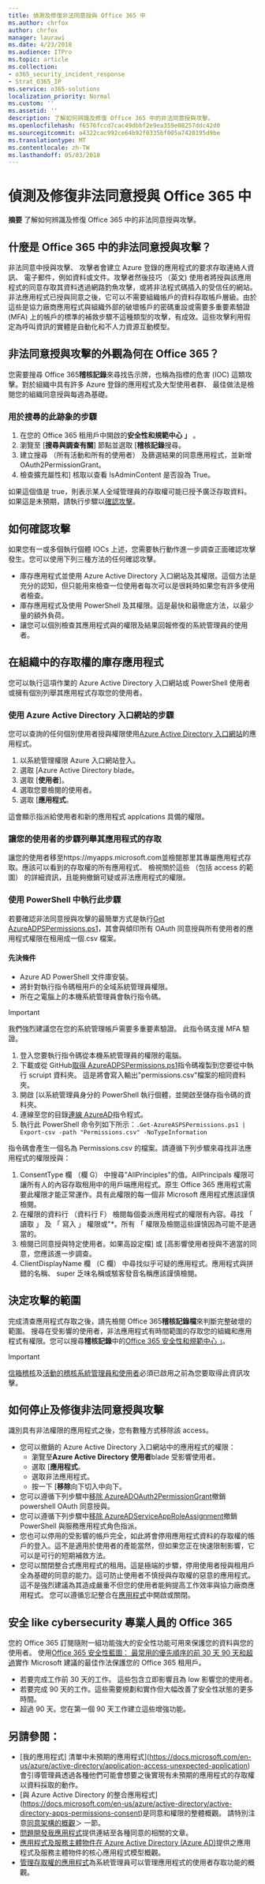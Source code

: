 ```yaml
---
title: 偵測及修復非法同意授與 Office 365 中
ms.author: chrfox
author: chrfox
manager: laurawi
ms.date: 4/23/2018
ms.audience: ITPro
ms.topic: article
ms.collection:
- o365_security_incident_response
- Strat_O365_IP
ms.service: o365-solutions
localization_priority: Normal
ms.custom: ''
ms.assetid: ''
description: 了解如何辨識及修復 Office 365 中的非法同意授與攻擊。
ms.openlocfilehash: f6576fccd7cac49dbbf2e9ea359e08257ddc42d0
ms.sourcegitcommit: a4322cac992ce64b92f0335bf005a7420195d9be
ms.translationtype: MT
ms.contentlocale: zh-TW
ms.lasthandoff: 05/03/2018
---
```

# <a name="detect-and-remediate-illicit-consent-grants-in-office-365"></a>偵測及修復非法同意授與 Office 365 中

**摘要** 了解如何辨識及修復 Office 365 中的非法同意授與攻擊。

## <a name="what-is-the-illicit-consent-grant-attack-in-office-365"></a>什麼是 Office 365 中的非法同意授與攻擊？
非法同意中授與攻擊、 攻擊者會建立 Azure 登錄的應用程式的要求存取連絡人資訊、 電子郵件，例如資料或文件。攻擊者然後技巧 （英文) 使用者將授與該應用程式的同意存取其資料透過網路釣魚攻擊，或將非法程式碼插入的受信任的網站。非法應用程式已授與同意之後，它可以不需要組織帳戶的資料存取帳戶層級。由於這些是協力廠商應用程式與組織外部的破壞帳戶的密碼重設或需要多重要素驗證 (MFA) 上的帳戶的標準的補救步驟不這種類型的攻擊，有成效。這些攻擊利用假定為呼叫資訊的實體是自動化和不人力資源互動模型。

## <a name="what-does-an-illicit-consent-grant-attack-look-like-in-office-365"></a>非法同意授與攻擊的外觀為何在 Office 365？
您需要搜尋 Office 365**稽核記錄**來尋找告示牌，也稱為指標的危害 (IOC) 這類攻擊。對於組織中具有許多 Azure 登錄的應用程式及大型使用者群、 最佳做法是檢閱您的組織同意授與每週為基礎。
### <a name="steps-for-finding-signs-of-this-attack"></a>用於搜尋的此跡象的步驟
1. 在您的 Office 365 租用戶中開啟的**安全性和規範中心 」** 。
2. 瀏覽至 [**搜尋與調查有關**] 節點並選取 [**稽核記錄**搜尋。
3. 建立搜尋 （所有活動和所有的使用者） 及篩選結果的同意應用程式，並新增 OAuth2PermissionGrant。
4. 檢查擴充屬性和] 核取以查看 IsAdminContent 是否設為 True。


如果這個值是 true，則表示某人全域管理員的存取權可能已授予廣泛存取資料。如果這是未預期，請執行步驟以[確認攻擊](detect-and-remediate-illicit-consent-grants.md#confirmattack)。

<a name="confirmattack"> </a>
## <a name="how-to-confirm-an-attack"></a>如何確認攻擊
如果您有一或多個執行個體 IOCs 上述，您需要執行動作進一步調查正面確認攻擊發生。您可以使用下列三種方法的任何確認攻擊。
- 庫存應用程式並使用 Azure Active Directory 入口網站及其權限。這個方法是充分的認知，但只能用來檢查一位使用者每次可以是很耗時如果您有許多使用者檢查。
- 庫存應用程式及使用 PowerShell 及其權限。這是最快和最徹底方法，以最少量的額外負荷。
- 讓您可以個別檢查其應用程式與的權限及結果回報修復的系統管理員的使用者。

## <a name="inventory-apps-with-access-in-your-organization"></a>在組織中的存取權的庫存應用程式
您可以執行這項作業的 Azure Active Directory 入口網站或 PowerShell 使用者或擁有個別列舉其應用程式存取您的使用者。

### <a name="steps-for-using-the-azure-active-directory-portal"></a>使用 Azure Active Directory 入口網站的步驟
您可以查詢的任何個別使用者授與權限使用[Azure Active Directory 入口網站](https://portal.azure.com/)的應用程式。 
1. 以系統管理權限 Azure 入口網站登入。
2. 選取 [Azure Active Directory blade。
3. 選取 [**使用者**]。
4. 選取您要檢閱的使用者。
5. 選取 [**應用程式**。

這會顯示指派給使用者和新的應用程式 applcations 具備的權限。

### <a name="steps-for-having-your-users-enumerate-their-application-access"></a>讓您的使用者的步驟列舉其應用程式的存取
讓您的使用者移至https://myapps.microsoft.com並檢閱那里其專屬應用程式存取。應該可以看到的存取權的所有應用程式、 檢視關於這些 （包括 access 的範圍） 的詳細資訊，且能夠撤銷可疑或非法應用程式的權限。

### <a name="steps-for-doing-this-with-powershell"></a>使用 PowerShell 中執行此步驟
若要確認非法同意授與攻擊的最簡單方式是執行[Get AzureADPSPermissions.ps1](https://gist.github.com/psignoret/41793f8c6211d2df5051d77ca3728c09)，其會與傾印所有 OAuth 同意授與所有使用者的應用程式權限在租用成一個.csv 檔案。 

#### <a name="pre-requisites"></a>先決條件
- Azure AD PowerShell 文件庫安裝。
- 將針對執行指令碼租用戶的全域系統管理員權限。
- 所在之電腦上的本機系統管理員會執行指令碼。

> [!IMPORTANT]
> 我們強烈建議您在您的系統管理帳戶需要多重要素驗證。 此指令碼支援 MFA 驗證。

1. 登入您要執行指令碼從本機系統管理員的權限的電腦。
2. 下載或從 GitHub[取得 AzureADPSPermissions.ps1](https://gist.github.com/psignoret/41793f8c6211d2df5051d77ca3728c09)指令碼複製到您要從中執行 scruipt 資料夾。 這是將會寫入輸出"permissions.csv"檔案的相同資料夾。
3. 開啟 [以系統管理員身分的 PowerShell 執行個體，並開啟至儲存指令碼的資料夾。
4. 連線至您的目錄[連線 AzureAD](https://docs.microsoft.com/en-us/powershell/module/azuread/connect-azuread?view=azureadps-2.0)指令程式。
5. 執行此 PowerShell 命令列如下所示：`.Get-AzureASPSPermissions.ps1 | Export-csv -path "Permissions.csv" -NoTypeInformation`

指令碼會產生一個名為 Permissions.csv 的檔案。請遵循下列步驟來尋找非法應用程式的權限授與： 
1. ConsentType 欄 （欄 G） 中搜尋"AllPrinciples"的值。AllPrincipals 權限可讓所有人的內容存取租用中的用戶端應用程式。原生 Office 365 應用程式需要此權限才能正常運作。具有此權限的每一個非 Microsoft 應用程式應該謹慎檢閱。
2.  在權限的資料行 （資料行 F） 檢閱每個委派應用程式的權限有內容。尋找 「 讀取 」 及 「 寫入 」 權限或"*。所有 「 權限及檢閱這些謹慎因為可能不是適當的。
3.  檢閱已同意授與特定使用者。如果高設定檔] 或 [高影響使用者授與不適當的同意，您應該進一步調查。
4.  ClientDisplayName 欄 （C 欄） 中尋找似乎可疑的應用程式。應用程式與拼錯的名稱、 super 乏味名稱或駭客發音名稱應該謹慎檢閱。

## <a name="determine-the-scope-of-the-attack"></a>決定攻擊的範圍
完成清查應用程式存取之後，請先檢閱 Office 365**稽核記錄檔**來判斷完整破壞的範圍。 搜尋在受影響的使用者，非法應用程式有時間範圍的存取您的組織和應用程式有權限。您可以搜尋**稽核記錄**中的[Office 365 安全性和規範中心 」](https://support.office.com/en-us/article/Search-the-audit-log-in-the-Office-365-Security-Compliance-Center-0d4d0f35-390b-4518-800e-0c7ec95e946c)。 

> [!IMPORTANT]
> [信箱稽核](https://support.office.com/en-us/article/Enable-mailbox-auditing-in-Office-365-aaca8987-5b62-458b-9882-c28476a66918)及[活動的稽核系統管理員和使用者](https://support.office.com/en-us/article/turn-office-365-audit-log-search-on-or-off-e893b19a-660c-41f2-9074-d3631c95a014)必須已啟用之前為您要取得此資訊攻擊。

## <a name="how-to-stop-and-remediate-an-illicit-consent-grant--attack"></a>如何停止及修復非法同意授與攻擊
識別具有非法權限的應用程式之後，您有數種方式移除該 access。
- 您可以撤銷的 Azure Active Directory 入口網站中的應用程式的權限：
    - 瀏覽至**Azure Active Directory 使用者**blade 受影響使用者。
    - 選取 [**應用程式**。
    - 選取非法應用程式。
    - 按一下 [**移除**向下切入中向下。
- 您可以遵循下列步驟中[移除 AzureADOAuth2PermissionGrant](https://docs.microsoft.com/en-us/powershell/module/azuread/Remove-AzureADOAuth2PermissionGrant?view=azureadps-2.0)撤銷 powershell OAuth 同意授與。
- 您可以遵循下列步驟中[移除 AzureADServiceAppRoleAssignment](https://docs.microsoft.com/en-us/powershell/module/azuread/Remove-AzureADServiceAppRoleAssignment?view=azureadps-2.0)撤銷 PowerShell 與服務應用程式角色指派。
- 您也可以停用的受影響的帳戶完全，如此將會停用應用程式資料的存取權的帳戶的登入。這不是適用於使用者的產能當然，但如果您正在快速限制影響，它可以是可行的短期補救方法。
- 您可以關閉整合式應用程式的租用。這是極端的步驟，停用使用者授與租用戶全為基礎的同意的能力。這可防止使用者不慎授與存取權的惡意的應用程式。這不是強烈建議為其造成嚴重不但您的使用者能夠提高工作效率與協力廠商應用程式。 您可以遵循忘記整合在[應用程式](https://support.office.com/en-us/article/Turning-Integrated-Apps-on-or-off-7e453a40-66df-44ab-92a1-96786cb7fb34)中開啟或關閉。

## <a name="secure-office-365-like-a-cybersecurity-pro"></a>安全 like cybersecurity 專業人員的 Office 365
您的 Office 365 訂閱隨附一組功能強大的安全性功能可用來保護您的資料與您的使用者。 使用[Office 365 安全性藍圖： 最常用的優先順序的前 30 天 90 天和超過](https://support.office.com/en-us/article/office-365-security-roadmap-top-priorities-for-the-first-30-days-90-days-and-beyond-28c86a1c-e4dd-4aad-a2a6-c768a21cb352)實作 Microsoft 建議的最佳作法保護您的 Office 365 租用戶。
- 若要完成工作前 30 天的工作。 這些包含立即影響且為 low 影響您的使用者。
- 若要完成 90 天的工作。這些需要規劃和實作但大幅改善了安全性狀態的更多時間。
- 超過 90 天。您在第一個 90 天工作建立這些增強功能。

## <a name="see-also"></a>另請參閱：
- [我的應用程式] 清單中未預期的應用程式](https://docs.microsoft.com/en-us/azure/active-directory/application-access-unexpected-application)會引導管理員透過各種他們可能會想要之後實現有未預期的應用程式的存取權以資料採取的動作。
- [與 Azure Active Directory 的整合應用程式] (https://docs.microsoft.com/en-us/azure/active-directory/active-directory-apps-permissions-consent)是同意和權限的整體概觀。 請特別注意[同意架構的概觀](https://docs.microsoft.com/en-us/azure/active-directory/develop/active-directory-integrating-applications#overview-of-the-consent-framework)＞ 一節。
- [問題開發我應用程式](https://docs.microsoft.com/en-us/azure/active-directory/active-directory-application-dev-development-content-map)提供連結至各種同意的相關的文章。
- [應用程式及服務主體物件在 Azure Active Directory (Azure AD)](https://docs.microsoft.com/en-us/azure/active-directory/develop/active-directory-application-objects)提供之應用程式及服務主體物件的核心應用程式模型概觀。
- [管理存取權的應用程式](https://docs.microsoft.com/en-us/azure/active-directory/active-directory-managing-access-to-apps)為系統管理員可以管理應用程式的使用者存取功能的概觀。